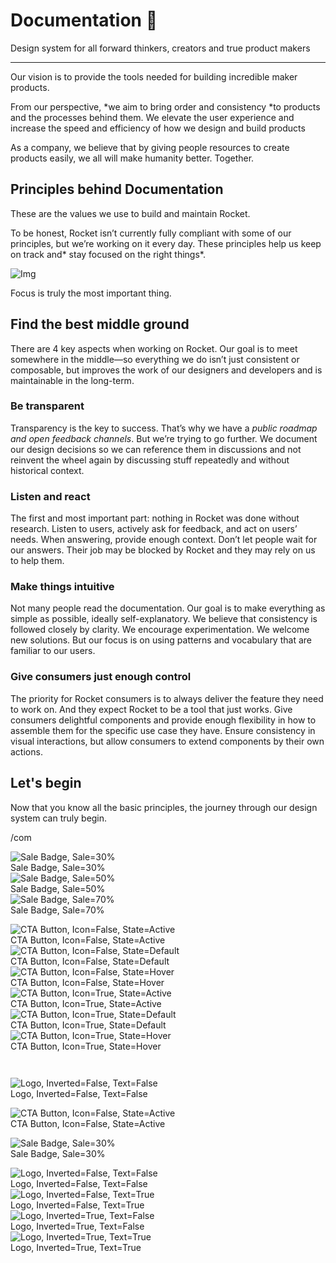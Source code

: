 
# Documentation 🚀

Design system for all forward thinkers, creators and true product makers

---

Our vision is to provide the tools needed for building incredible maker products.

From our perspective, *we aim to bring order and consistency *to products and the processes behind them. We elevate the user experience and increase the speed and efficiency of how we design and build products

As a company, we believe that by giving people resources to create products easily, we all will make humanity better. Together.

## Principles behind Documentation

These are the values we use to build and maintain Rocket.

To be honest, Rocket isn’t currently fully compliant with some of our principles, but we’re working on it every day. These principles help us keep on track and* stay focused on the right things*.

![Img](https://studio-assets.supernova.io/design-systems/14533/9289758a-6300-472a-bbc6-a57098081abf.jpeg)

Focus is truly the most important thing.

## Find the best middle ground

There are 4 key aspects when working on Rocket. Our goal is to meet somewhere in the middle—so everything we do isn’t just consistent or composable, but improves the work of our designers and developers and is maintainable in the long-term.

### Be transparent

Transparency is the key to success. That’s why we have a *public roadmap and open feedback channels*. But we’re trying to go further. We document our design decisions so we can reference them in discussions and not reinvent the wheel again by discussing stuff repeatedly and without historical context.

### Listen and react

The first and most important part: nothing in Rocket was done without research. Listen to users, actively ask for feedback, and act on users’ needs. When answering, provide enough context. Don’t let people wait for our answers. Their job may be blocked by Rocket and they may rely on us to help them.

### Make things intuitive

Not many people read the documentation. Our goal is to make everything as simple as possible, ideally self-explanatory. We believe that consistency is followed closely by clarity. We encourage experimentation. We welcome new solutions. But our focus is on using patterns and vocabulary that are familiar to our users.

### Give consumers just enough control

The priority for Rocket consumers is to always deliver the feature they need to work on. And they expect Rocket to be a tool that just works. Give consumers delightful components and provide enough flexibility in how to assemble them for the specific use case they have. Ensure consistency in visual interactions, but allow consumers to extend components by their own actions.

## Let's begin

Now that you know all the basic principles, the journey through our design system can truly begin.

/com

  
![Sale Badge, Sale=30%](https://studio-assets.supernova.io/design-systems/14533/2295a308-aba4-4631-a318-ff881d620c0d.png)  
Sale Badge, Sale=30%  
![Sale Badge, Sale=50%](https://studio-assets.supernova.io/design-systems/14533/a7aeb0c1-e8ab-4b28-b165-c71093cbb7e2.png)  
Sale Badge, Sale=50%  
![Sale Badge, Sale=70%](https://studio-assets.supernova.io/design-systems/14533/88b6366e-5290-4156-bdc8-00fed33b1951.png)  
Sale Badge, Sale=70%  


  
![CTA Button, Icon=False, State=Active](https://studio-assets.supernova.io/design-systems/14533/9b349309-f2c6-4703-9874-314f243b65de.png)  
CTA Button, Icon=False, State=Active  
![CTA Button, Icon=False, State=Default](https://studio-assets.supernova.io/design-systems/14533/7a6cf577-f263-45ba-bf88-d02e1b7feab3.png)  
CTA Button, Icon=False, State=Default  
![CTA Button, Icon=False, State=Hover](https://studio-assets.supernova.io/design-systems/14533/84539b5e-04f7-4d29-9839-4681309a58c8.png)  
CTA Button, Icon=False, State=Hover  
![CTA Button, Icon=True, State=Active](https://studio-assets.supernova.io/design-systems/14533/b1472d25-08c1-4664-a6c8-3bbcd80cd9eb.png)  
CTA Button, Icon=True, State=Active  
![CTA Button, Icon=True, State=Default](https://studio-assets.supernova.io/design-systems/14533/45e3ffce-457c-4e8a-93a5-60fe3973ce56.png)  
CTA Button, Icon=True, State=Default  
![CTA Button, Icon=True, State=Hover](https://studio-assets.supernova.io/design-systems/14533/9c8afa7e-b331-4a66-98f4-d5c111a237eb.png)  
CTA Button, Icon=True, State=Hover  


```javascript  
  
```

  
![Logo, Inverted=False, Text=False](https://studio-assets.supernova.io/design-systems/14533/08d1d457-2fb1-4f2c-bf37-0f3378c080ad.png)  
Logo, Inverted=False, Text=False  


  
  


  
![CTA Button, Icon=False, State=Active](https://studio-assets.supernova.io/design-systems/14533/9b349309-f2c6-4703-9874-314f243b65de.png)  
CTA Button, Icon=False, State=Active  


  
![Sale Badge, Sale=30%](https://studio-assets.supernova.io/design-systems/14533/2295a308-aba4-4631-a318-ff881d620c0d.png)  
Sale Badge, Sale=30%  


  
![Logo, Inverted=False, Text=False](https://studio-assets.supernova.io/design-systems/14533/08d1d457-2fb1-4f2c-bf37-0f3378c080ad.png)  
Logo, Inverted=False, Text=False  
![Logo, Inverted=False, Text=True](https://studio-assets.supernova.io/design-systems/14533/208bc7e2-9151-48fb-874c-0d1c3b314c63.png)  
Logo, Inverted=False, Text=True  
![Logo, Inverted=True, Text=False](https://studio-assets.supernova.io/design-systems/14533/0a154de9-ea05-4a19-8896-ae9cefca4cc4.png)  
Logo, Inverted=True, Text=False  
![Logo, Inverted=True, Text=True](https://studio-assets.supernova.io/design-systems/14533/929ed130-d78d-4a07-b3d8-c9c0ac81b019.png)  
Logo, Inverted=True, Text=True  
